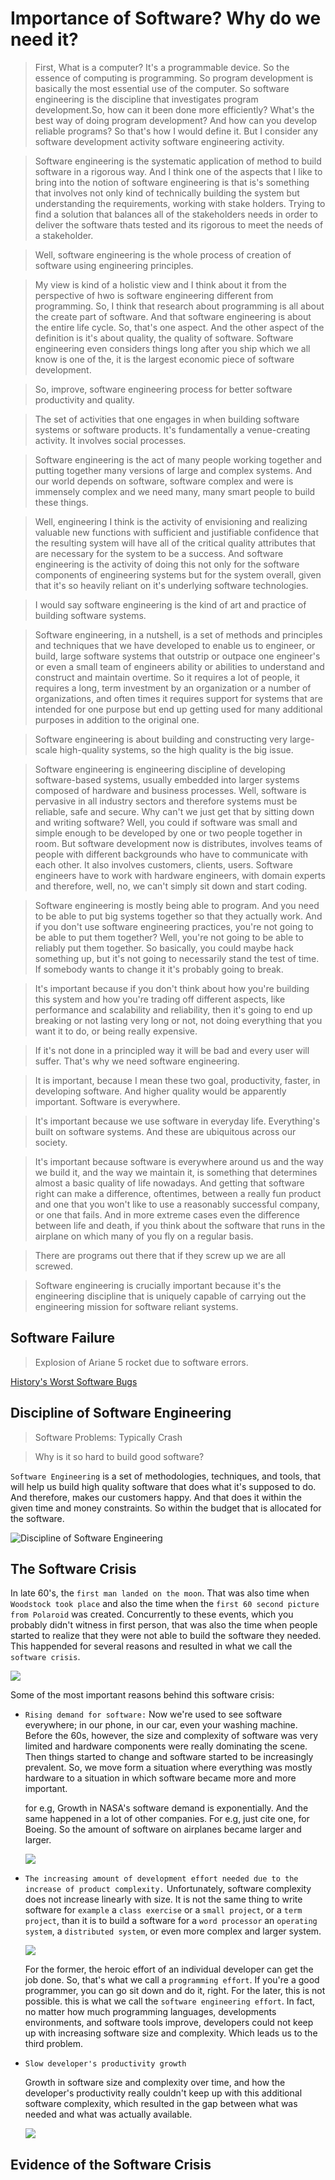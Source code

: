 # Importance of Software? Why do we need it?

> First, What is a computer? It's a programmable device. So the essence of computing is programming. So program development is basically the most essential use of the computer. So software engineering is the discipline that investigates program development.So, how can it been done more efficiently? What's the best way of doing program development? And how can you develop reliable programs? So that's how I would define it. But I consider any software development activity software engineering activity.

> Software engineering is the systematic application of method to build software in a rigorous way. And I think one of the aspects that I like to bring into the notion of software engineering is that is's something that involves not only kind of technically building the system but understanding the requirements, working with stake holders. Trying to find a solution that balances all of the stakeholders needs in order to deliver the software thats tested and its rigorous to meet the needs of a stakeholder.

> Well, software engineering is the whole process of creation of software using engineering principles.

> My view is kind of a holistic view and I think about it from the perspective of hwo is software engineering different from programming. So, I think that research about programming is all about the create part of software. And that software engineering is about the entire life cycle. So, that's one aspect. And the other aspect of the definition is it's about quality, the quality of software. Software engineering even considers things long after you ship which we all know is one of the, it is the largest economic piece of software development.

> So, improve, software engineering process for better software productivity and quality. 

> The set of activities that one engages in when building software systems or software products. It's fundamentally a venue-creating activity. It involves social processes.

> Software engineering is the act of many people working together and putting together many versions of large and complex systems. And our world depends on software, software complex and were is immensely complex and we need many, many smart people to build these things.

> Well, engineering I think is the activity of envisioning and realizing valuable new functions with sufficient and justifiable confidence that the resulting system will have all of the critical quality attributes that are necessary for the system to be a success. And software engineering is the activity of doing this not only for the software components of engineering systems but for the system overall, given that it's so heavily reliant on it's underlying software technologies. 

> I would say software engineering is the kind of art and practice of building software systems. 

> Software engineering, in a nutshell, is a set of methods and principles and techniques that we have developed to enable us to engineer, or build, large software systems that outstrip or outpace one engineer's or even a small team of engineers ability or abilities to understand and construct and maintain overtime. So it requires a lot of people, it requires a long, term investment by an organization or a number of organizations, and often times it requires support for systems that are intended for one purpose but end up getting used for many additional purposes in addition to the original one. 

> Software engineering is about building and constructing very large-scale high-quality systems, so the high quality is the big issue.

> Software engineering is engineering discipline of developing software-based systems, usually embedded into larger systems composed of hardware and business processes. Well, software is pervasive in all industry sectors and therefore systems must be reliable, safe and secure. Why can't we just get that by sitting down and writing software? Well, you could if software was small and simple enough to be developed by one or two people together in room. But software development now is distributes, involves teams of people with different backgrounds who have to communicate with each other. It also involves customers, clients, users. Software engineers have to work with hardware engineers, with domain experts and therefore, well, no, we can't simply sit down and start coding. 

> Software engineering is mostly being able to program. And you need to be able to put big systems together so that they actually work. And if you don't use software engineering practices, you're not going to be able to put them together? Well, you're not going to be able to reliably put them together. So basically, you could maybe hack something up, but it's not going to necessarily stand the test of time. If somebody wants to change it it's probably going to break. 

> It's important because if you don't think about how you're building this system and how you're trading off different aspects, like performance and scalability and reliability, then it's going to end up breaking or not lasting very long or not, not doing everything that you want it to do, or being really expensive. 

> If it's not done in a principled way it will be bad and every user will suffer. That's why we need software engineering. 

> It is important, because I mean these two goal, productivity, faster, in developing software. And higher quality would be apparently important. Software is everywhere. 

> It's important because we use software in everyday life. Everything's built on software systems. And these are ubiquitous across our society. 

> It's important because software is everywhere around us and the way we build it, and the way we maintain it, is something that determines almost a basic quality of life nowadays. And getting that software right can make a difference, oftentimes, between a really fun product and one that you won't like to use a reasonably successful company, or one that fails. And in more extreme cases even the difference between life and death, if you think about the software that runs in the airplane on which many of you fly on a regular basis. 

> There are programs out there that if they screw up we are all screwed. 

> Software engineering is crucially important because it's the engineering discipline that is uniquely capable of carrying out the engineering mission for software reliant systems.

## Software Failure

> Explosion of Ariane 5 rocket due to software errors.

[History's Worst Software Bugs](https://www.wired.com/2005/11/historys-worst-software-bugs/?currentPage=all)

## Discipline of Software Engineering

> Software Problems: Typically Crash

> Why is it so hard to build good software?

`Software Engineering` is a set of methodologies, techniques, and tools, that will help us build high quality software that does what it's supposed to do. And therefore, makes our customers happy. And that does it within the given time and money constraints. So within the budget that is allocated for the software.

![Discipline of Software Engineering](res/1.png)

## The Software Crisis

In late 60's, the `first man landed on the moon`. That was also time when `Woodstock took place` and also the time when the `first 60 second picture from Polaroid` was created. Concurrently to these events, which you probably didn't witness in first person, that was also the time when people started to realize that they were not able to build the software they needed. This happended for several reasons and resulted in what we call the `software crisis`.

![](res/2.png)

Some of the most important reasons behind this software crisis: 
- `Rising demand for software:` Now we're used to see software everywhere; in our phone, in our car, even your washing machine. Before the 60s, however, the size and complexity of software was very limited and hardware components were really dominating the scene. Then things started to change and software started to be increasingly prevalent. So, we move form a situation where everything was mostly hardware to a situation in which software became more and more important.

    for e.g, Growth in NASA's software demand is exponentially. And the same happened in a lot of other companies. For e.g, just cite one, for Boeing. So the amount of software on airplanes became larger and larger. 

    ![](res/3.png)

- `The increasing amount of development effort needed due to the increase of product complexity.` Unfortunately, software complexity does not increase linearly with size. It is not the same thing to write software for `example` a `class exercise` or a `small project`, or a `term project`, than it is to build a software for a `word processor` an `operating system`, a `distributed system`, or even more complex and larger system.

    ![](res/4.png)

    For the former, the heroic effort of an individual developer can get the job done. So, that's what we call a `programming effort`. If you're a good programmer, you can go sit down and do it, right. For the later, this is not possible. this is what we call the `software engineering effort`. In fact, no matter how much programming languages, developments environments, and software tools improve, developers could not keep up with increasing software size and complexity. Which leads us to the third problem.

- `Slow developer's productivity growth`

  Growth in software size and complexity over time, and how the developer's productivity really couldn't keep up with this additional software complexity, which resulted in the gap between what was needed and what was actually available.  

  ![](res/5.png)

## Evidence of the Software Crisis